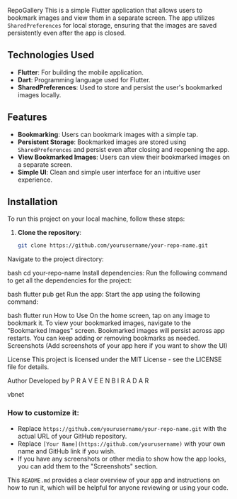 RepoGallery
This is a simple Flutter application that allows users to bookmark images and view them in a separate screen. The app utilizes `SharedPreferences` for local storage, ensuring that the images are saved persistently even after the app is closed.

## Technologies Used

- **Flutter**: For building the mobile application.
- **Dart**: Programming language used for Flutter.
- **SharedPreferences**: Used to store and persist the user's bookmarked images locally.

## Features

- **Bookmarking**: Users can bookmark images with a simple tap.
- **Persistent Storage**: Bookmarked images are stored using `SharedPreferences` and persist even after closing and reopening the app.
- **View Bookmarked Images**: Users can view their bookmarked images on a separate screen.
- **Simple UI**: Clean and simple user interface for an intuitive user experience.

## Installation

To run this project on your local machine, follow these steps:

1. **Clone the repository**:
   ```bash
   git clone https://github.com/yourusername/your-repo-name.git
Navigate to the project directory:

bash
cd your-repo-name
Install dependencies: Run the following command to get all the dependencies for the project:

bash
flutter pub get
Run the app: Start the app using the following command:

bash
flutter run
How to Use
On the home screen, tap on any image to bookmark it.
To view your bookmarked images, navigate to the "Bookmarked Images" screen.
Bookmarked images will persist across app restarts.
You can keep adding or removing bookmarks as needed.
Screenshots
(Add screenshots of your app here if you want to show the UI)

License
This project is licensed under the MIT License - see the LICENSE file for details.

Author
Developed by P R A V E E N  B I R A D A R

vbnet

### How to customize it:
- Replace `https://github.com/yourusername/your-repo-name.git` with the actual URL of your GitHub repository.
- Replace `[Your Name](https://github.com/yourusername)` with your own name and GitHub link if you wish.
- If you have any screenshots or other media to show how the app looks, you can add them to the "Screenshots" section.


This `README.md` provides a clear overview of your app and instructions on how to run it, which will be helpful for anyone reviewing or using your code.
